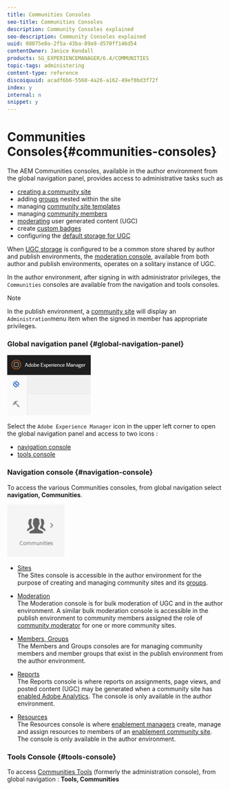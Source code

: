 ```yaml
---
title: Communities Consoles
seo-title: Communities Consoles
description: Community Consoles explained
seo-description: Community Consoles explained
uuid: 08075e0a-2f5a-43ba-89a9-d570ff146d54
contentOwner: Janice Kendall
products: SG_EXPERIENCEMANAGER/6.4/COMMUNITIES
topic-tags: administering
content-type: reference
discoiquuid: acadf6b6-5560-4a26-a162-49ef0bd3f72f
index: y
internal: n
snippet: y
---
```


# Communities Consoles{#communities-consoles}

The AEM Communities consoles, available in the author environment from the global navigation panel, provides access to administrative tasks such as

* [creating a community site](../../communities/using/sites-console.md)
* adding [groups](../../communities/using/groups.md) nested within the site
* managing [community site templates](../../communities/using/sites.md)
* managing [community members](../../communities/using/members.md)
* [moderating](../../communities/using/moderate-ugc.md) user generated content (UGC)
* create [custom badges](../../communities/using/badges.md)
* configuring the [default storage for UGC](../../communities/using/srp-config.md)

When [UGC storage](../../communities/using/working-with-srp.md) is configured to be a common store shared by author and publish environments, the [moderation console](../../communities/using/moderation.md), available from both author and publish environments, operates on a solitary instance of UGC.

In the author environment, after signing in with administrator privileges, the `Communities` consoles are available from the navigation and tools consoles.

>[!NOTE]
>
>In the publish environment, a [community site](../../communities/using/sites-console.md) will display an `Administration`menu item when the signed in member has appropriate privileges.

### Global navigation panel {#global-navigation-panel}

![](assets/chlimage_1-91.png)

Select the `Adobe Experience Manager` icon in the upper left corner to open the global navigation panel and access to two icons :

* [navigation console](#navigationconsole)
* [tools console](../../communities/using/tools.md)

### Navigation console {#navigation-console}

To access the various Communities consoles, from global navigation select **navigation, Communities**.

![](assets/chlimage_1-92.png)

* [Sites](../../communities/using/sites-console.md)  
  The Sites console is accessible in the author environment for the purpose of creating and managing community sites and its [groups](../../communities/using/groups.md).

* [Moderation](../../communities/using/moderation.md)  
  The Moderation console is for bulk moderation of UGC and in the author environment. A similar bulk moderation console is accessible in the publish environment to community members assigned the role of [community moderator](../../communities/using/users.md#publishenvironmentusersandgroups) for one or more community sites.

* [Members, Groups](../../communities/using/members.md)  
  The Members and Groups consoles are for managing community members and member groups that exist in the publish environment from the author environment.

* [Reports](../../communities/using/reports.md)  
  The Reports console is where reports on assignments, page views, and posted content (UGC) may be generated when a community site has [enabled Adobe Analytics](../../communities/using/sites-console.md#analytics). The console is only available in the author environment.

* [Resources](../../communities/using/resources.md)  
  The Resources console is where [enablement managers](../../communities/using/enablement.md#communitymanagers) create, manage and assign resources to members of an [enablement community site](../../communities/using/overview.md#enablementcommunity). The console is only available in the author environment.

### Tools Console {#tools-console}

To access [Communities Tools](../../communities/using/tools.md) (formerly the administration console), from global navigation : **Tools, Communities**
